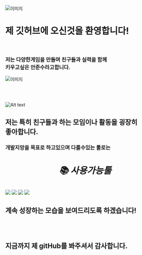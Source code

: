 ![이미지](https://capsule-render.vercel.app/api?type=waving&height=300&color=gradient&text=welcome%20to%20my%20github)

# 제 깃허브에 오신것을 환영합니다!

<br>

### 저는 다양한게임을 만들며 친구들과 실력을 함께 <br>키우고싶은 안준수라고합니다.

![이미지](https://github-readme-stats.vercel.app/api/top-langs/?username=anuraghazra&layout=compact)

<br>
<br>

 ![Alt text](https://lh3.googleusercontent.com/proxy/I9-Fee7XMj_9EGV76s9T1YcWSqJxQt9EoELLTiXexIVHHwnLPG678f6EwDn96_7-35DqR_z3k0jAHKRxHpfQh9X-OUomNnYIDjeW4_svtHENL20AJI-q4QMWc0kSOo3bS8aZtSWLbDmH4wObPHrG1Ub8kxO9ejqp3c7NGnvaD7MJUQ6iazpBIeqiXVMVBpO5l0XSYt6CgyO6ydp58vOSfqjFtuU0gfiOTwlrygvVBzkJfwPpRroliemt6rvLZau3Qk8HLKu8Sq2tKqJcF5F_PRMCtc5uvhzAlcS9qKxlGZTx8jByuv6jBisAkypPliOtIoW2X-zrzDc)
 ## 저는 특히 친구들과 하는 모임이나 활동을 굉장히<br> 좋아합니다.
 ### 개발지망을 목표로 하고있으며 다룰수있는 툴로는
###### <div align=center><h1>📚 사용가능툴</h1></div>
<img src="https://img.shields.io/badge/Unity-000000?style=for-the-badge&logo=Unity&logoColor=white"> 
<img src="https://img.shields.io/badge/github-181717?style=for-the-badge&logo=github&logoColor=white"> 
<img src="https://img.shields.io/badge/BLENDER-E87D0D?style=for-the-badge&logo=BLENDER&logoColor=white"> 
<img src="https://img.shields.io/badge/VSC-007ACC?style=for-the-badge&logo=VSC&logoColor=white"> 



## 계속 성장하는 모습을 보여드리도록 하겠습니다!

<br>
<br>

## 지금까지 제 gitHub를 봐주셔서 감사합니다.
